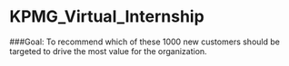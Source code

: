 # KPMG_Virtual_Internship
###Goal:
	To recommend which of these 1000 new customers should be targeted to drive the most value for the organization.


